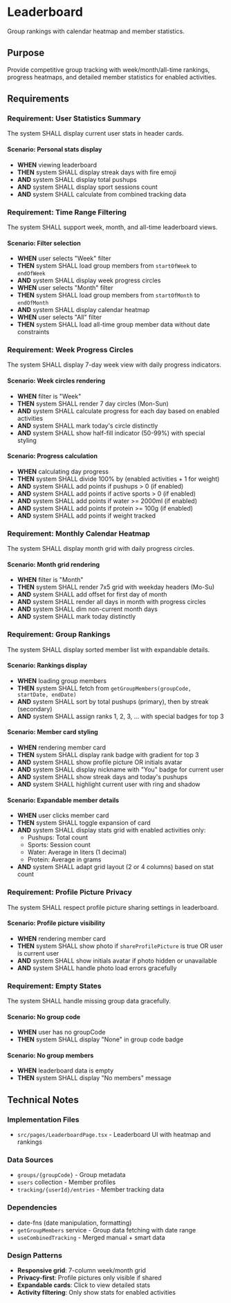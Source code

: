 # Leaderboard

Group rankings with calendar heatmap and member statistics.

## Purpose

Provide competitive group tracking with week/month/all-time rankings, progress heatmaps, and detailed member statistics for enabled activities.

## Requirements

### Requirement: User Statistics Summary
The system SHALL display current user stats in header cards.

#### Scenario: Personal stats display
- **WHEN** viewing leaderboard
- **THEN** system SHALL display streak days with fire emoji
- **AND** system SHALL display total pushups
- **AND** system SHALL display sport sessions count
- **AND** system SHALL calculate from combined tracking data

### Requirement: Time Range Filtering
The system SHALL support week, month, and all-time leaderboard views.

#### Scenario: Filter selection
- **WHEN** user selects "Week" filter
- **THEN** system SHALL load group members from `startOfWeek` to `endOfWeek`
- **AND** system SHALL display week progress circles
- **WHEN** user selects "Month" filter
- **THEN** system SHALL load group members from `startOfMonth` to `endOfMonth`
- **AND** system SHALL display calendar heatmap
- **WHEN** user selects "All" filter
- **THEN** system SHALL load all-time group member data without date constraints

### Requirement: Week Progress Circles
The system SHALL display 7-day week view with daily progress indicators.

#### Scenario: Week circles rendering
- **WHEN** filter is "Week"
- **THEN** system SHALL render 7 day circles (Mon-Sun)
- **AND** system SHALL calculate progress for each day based on enabled activities
- **AND** system SHALL mark today's circle distinctly
- **AND** system SHALL show half-fill indicator (50-99%) with special styling

#### Scenario: Progress calculation
- **WHEN** calculating day progress
- **THEN** system SHALL divide 100% by (enabled activities + 1 for weight)
- **AND** system SHALL add points if pushups > 0 (if enabled)
- **AND** system SHALL add points if active sports > 0 (if enabled)
- **AND** system SHALL add points if water >= 2000ml (if enabled)
- **AND** system SHALL add points if protein >= 100g (if enabled)
- **AND** system SHALL add points if weight tracked

### Requirement: Monthly Calendar Heatmap
The system SHALL display month grid with daily progress circles.

#### Scenario: Month grid rendering
- **WHEN** filter is "Month"
- **THEN** system SHALL render 7x5 grid with weekday headers (Mo-Su)
- **AND** system SHALL add offset for first day of month
- **AND** system SHALL render all days in month with progress circles
- **AND** system SHALL dim non-current month days
- **AND** system SHALL mark today distinctly

### Requirement: Group Rankings
The system SHALL display sorted member list with expandable details.

#### Scenario: Rankings display
- **WHEN** loading group members
- **THEN** system SHALL fetch from `getGroupMembers(groupCode, startDate, endDate)`
- **AND** system SHALL sort by total pushups (primary), then by streak (secondary)
- **AND** system SHALL assign ranks 1, 2, 3, ... with special badges for top 3

#### Scenario: Member card styling
- **WHEN** rendering member card
- **THEN** system SHALL display rank badge with gradient for top 3
- **AND** system SHALL show profile picture OR initials avatar
- **AND** system SHALL display nickname with "You" badge for current user
- **AND** system SHALL show streak days and today's pushups
- **AND** system SHALL highlight current user with ring and shadow

#### Scenario: Expandable member details
- **WHEN** user clicks member card
- **THEN** system SHALL toggle expansion of card
- **AND** system SHALL display stats grid with enabled activities only:
  - Pushups: Total count
  - Sports: Session count
  - Water: Average in liters (1 decimal)
  - Protein: Average in grams
- **AND** system SHALL adapt grid layout (2 or 4 columns) based on stat count

### Requirement: Profile Picture Privacy
The system SHALL respect profile picture sharing settings in leaderboard.

#### Scenario: Profile picture visibility
- **WHEN** rendering member card
- **THEN** system SHALL show photo if `shareProfilePicture` is true OR user is current user
- **AND** system SHALL show initials avatar if photo hidden or unavailable
- **AND** system SHALL handle photo load errors gracefully

### Requirement: Empty States
The system SHALL handle missing group data gracefully.

#### Scenario: No group code
- **WHEN** user has no groupCode
- **THEN** system SHALL display "None" in group code badge

#### Scenario: No group members
- **WHEN** leaderboard data is empty
- **THEN** system SHALL display "No members" message

## Technical Notes

### Implementation Files
- `src/pages/LeaderboardPage.tsx` - Leaderboard UI with heatmap and rankings

### Data Sources
- `groups/{groupCode}` - Group metadata
- `users` collection - Member profiles
- `tracking/{userId}/entries` - Member tracking data

### Dependencies
- date-fns (date manipulation, formatting)
- `getGroupMembers` service - Group data fetching with date range
- `useCombinedTracking` - Merged manual + smart data

### Design Patterns
- **Responsive grid**: 7-column week/month grid
- **Privacy-first**: Profile pictures only visible if shared
- **Expandable cards**: Click to view detailed stats
- **Activity filtering**: Only show stats for enabled activities
